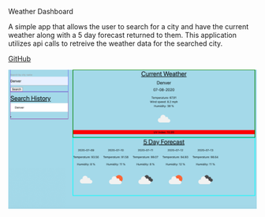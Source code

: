 Weather Dashboard

A simple app that allows the user to search for a city and have the current weather along with a 5 day forecast returned to them. This application utilizes api calls to retreive the weather data for the searched city.

[GitHub](https://github.com/ashtonwalden34/weather-dashboard)

![Example of weather being displayed to user.](/assets/app-screenshot.png)